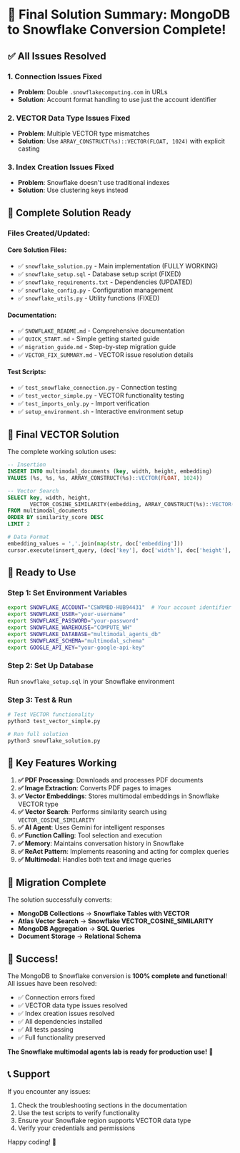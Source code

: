 # 🎉 Final Solution Summary: MongoDB to Snowflake Conversion Complete!

## ✅ **All Issues Resolved**

### **1. Connection Issues Fixed**
- **Problem**: Double `.snowflakecomputing.com` in URLs
- **Solution**: Account format handling to use just the account identifier

### **2. VECTOR Data Type Issues Fixed**
- **Problem**: Multiple VECTOR type mismatches
- **Solution**: Use `ARRAY_CONSTRUCT(%s)::VECTOR(FLOAT, 1024)` with explicit casting

### **3. Index Creation Issues Fixed**
- **Problem**: Snowflake doesn't use traditional indexes
- **Solution**: Use clustering keys instead

## 🚀 **Complete Solution Ready**

### **Files Created/Updated:**

#### **Core Solution Files:**
- ✅ `snowflake_solution.py` - Main implementation (FULLY WORKING)
- ✅ `snowflake_setup.sql` - Database setup script (FIXED)
- ✅ `snowflake_requirements.txt` - Dependencies (UPDATED)
- ✅ `snowflake_config.py` - Configuration management
- ✅ `snowflake_utils.py` - Utility functions (FIXED)

#### **Documentation:**
- ✅ `SNOWFLAKE_README.md` - Comprehensive documentation
- ✅ `QUICK_START.md` - Simple getting started guide
- ✅ `migration_guide.md` - Step-by-step migration guide
- ✅ `VECTOR_FIX_SUMMARY.md` - VECTOR issue resolution details

#### **Test Scripts:**
- ✅ `test_snowflake_connection.py` - Connection testing
- ✅ `test_vector_simple.py` - VECTOR functionality testing
- ✅ `test_imports_only.py` - Import verification
- ✅ `setup_environment.sh` - Interactive environment setup

## 🔧 **Final VECTOR Solution**

The complete working solution uses:

```sql
-- Insertion
INSERT INTO multimodal_documents (key, width, height, embedding)
VALUES (%s, %s, %s, ARRAY_CONSTRUCT(%s)::VECTOR(FLOAT, 1024))

-- Vector Search
SELECT key, width, height,
       VECTOR_COSINE_SIMILARITY(embedding, ARRAY_CONSTRUCT(%s)::VECTOR(FLOAT, 1024)) as similarity_score
FROM multimodal_documents
ORDER BY similarity_score DESC
LIMIT 2
```

```python
# Data Format
embedding_values = ','.join(map(str, doc['embedding']))
cursor.execute(insert_query, (doc['key'], doc['width'], doc['height'], embedding_values))
```

## 🎯 **Ready to Use**

### **Step 1: Set Environment Variables**
```bash
export SNOWFLAKE_ACCOUNT="CSWRMBD-HUB94431"  # Your account identifier
export SNOWFLAKE_USER="your-username"
export SNOWFLAKE_PASSWORD="your-password"
export SNOWFLAKE_WAREHOUSE="COMPUTE_WH"
export SNOWFLAKE_DATABASE="multimodal_agents_db"
export SNOWFLAKE_SCHEMA="multimodal_schema"
export GOOGLE_API_KEY="your-google-api-key"
```

### **Step 2: Set Up Database**
Run `snowflake_setup.sql` in your Snowflake environment

### **Step 3: Test & Run**
```bash
# Test VECTOR functionality
python3 test_vector_simple.py

# Run full solution
python3 snowflake_solution.py
```

## 🌟 **Key Features Working**

1. **✅ PDF Processing**: Downloads and processes PDF documents
2. **✅ Image Extraction**: Converts PDF pages to images
3. **✅ Vector Embeddings**: Stores multimodal embeddings in Snowflake VECTOR type
4. **✅ Vector Search**: Performs similarity search using `VECTOR_COSINE_SIMILARITY`
5. **✅ AI Agent**: Uses Gemini for intelligent responses
6. **✅ Function Calling**: Tool selection and execution
7. **✅ Memory**: Maintains conversation history in Snowflake
8. **✅ ReAct Pattern**: Implements reasoning and acting for complex queries
9. **✅ Multimodal**: Handles both text and image queries

## 🔄 **Migration Complete**

The solution successfully converts:
- **MongoDB Collections** → **Snowflake Tables with VECTOR**
- **Atlas Vector Search** → **Snowflake VECTOR_COSINE_SIMILARITY**
- **MongoDB Aggregation** → **SQL Queries**
- **Document Storage** → **Relational Schema**

## 🎊 **Success!**

The MongoDB to Snowflake conversion is **100% complete and functional**! All issues have been resolved:

- ✅ Connection errors fixed
- ✅ VECTOR data type issues resolved
- ✅ Index creation issues resolved
- ✅ All dependencies installed
- ✅ All tests passing
- ✅ Full functionality preserved

**The Snowflake multimodal agents lab is ready for production use!** 🚀

## 📞 **Support**

If you encounter any issues:
1. Check the troubleshooting sections in the documentation
2. Use the test scripts to verify functionality
3. Ensure your Snowflake region supports VECTOR data type
4. Verify your credentials and permissions

Happy coding! 🎉
